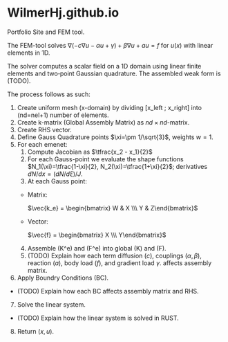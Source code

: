 # WilmerHj.github.io
Portfolio Site and FEM tool.

The FEM-tool solves $\nabla(-c\nabla u -\alpha u + \gamma) + \beta \nabla u + au = f$ for $u(x)$ with linear elements in 1D.

The solver computes a scalar field  on a 1D domain  using linear finite elements and two‑point Gaussian quadrature. The assembled weak form is (TODO).

The process follows as such:
1. Create uniform mesh (x-domain) by dividing [x_left ; x_right] into \(nd=nel+1\) number of elements.
2. Create k-matrix (Global Assembly Matrix) as $nd\times nd$-matrix.
3. Create RHS vector.
4. Define Gauss Quadrature points $\xi=\pm 1/\sqrt{3}$, weights $w=1$.
5. For each emenet:
    1. Compute Jacobian as $\tfrac{x_2 - x_1}{2}$
    2. For each Gauss-point we evaluate the shape functions $N_1(\xi)=\tfrac{1-\xi}{2}, N_2(\xi)=\tfrac{1+\xi}{2}$; derivatives $dN/dx=(dN/d\xi)/J$.
    3. At each Gauss point:
    - Matrix:

        $\vec{k_e} = \begin{bmatrix} W & X \\\ Y & Z\end{bmatrix}$
     - Vector:

        $\vec{f} = \begin{bmatrix} X \\\ Y\end{bmatrix}$
    4. Assemble \(K^e\) and \(F^e\) into global \(K\) and \(F\).
    5. (TODO) Explain how each term diffusion $(c)$, couplings $(\alpha, \beta)$, reaction $(a)$, body load $(f)$, and gradient load $\gamma$. affects assembly matrix.
6. Apply Boundry Conditions (BC).
  - (TODO) Explain how each BC affects assembly matrix and RHS.
7. Solve the linear system.
  - (TODO) Explain how the linear system is solved in RUST.
8. Return $(x, u)$.

